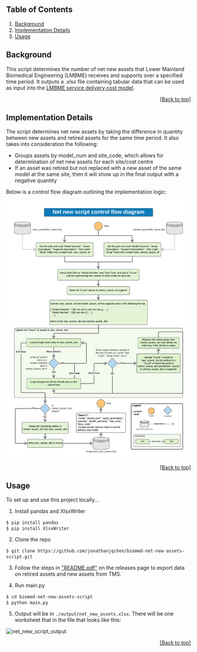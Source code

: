 <div id="top"></div>

## Table of Contents
1. [Background](#background)
2. [Implementation Details](#implementation-details)
3. [Usage](#usage)

## Background
This script determines the number of net new assets that Lower Mainland Biomedical Engineering (LMBME) receives and supports over 
a specified time period. It outputs a .xlsx file containing tabular data that can be used as input into the [LMBME service 
delivery cost model](https://github.com/jonathanjqchen/biomed-service-delivery-cost-model).

<p align="right"><a href="#top">[Back to top]</a></p>

## Implementation Details
The script determines net new assets by taking the difference in quantity between new assets and retired assets for the same time 
period. It also takes into consideration the following:

- Groups assets by model_num and site_code, which allows for determination of net new assets for each site/cost centre
- If an asset was retired but not replaced with a new asset of the same model at the same site, then it will show up in the final 
output with a negative quantity

Below is a control flow diagram outlining the implementation logic:

![net_new_script_control_flow](https://github.com/jonathanjqchen/biomed-net-new-assets-script/blob/main/Images/control-flow-diagram.jpg)

<p align="right"><a href="#top">[Back to top]</a></p>

## Usage
To set up and use this project locally...

1. Install pandas and XlsxWriter
```
$ pip install pandas
$ pip install XlsxWriter
```

2. Clone the repo
```
$ git clone https://github.com/jonathanjqchen/biomed-net-new-assets-script.git
```

3. Follow the steps in ["README.pdf"](https://github.com/jonathanjqchen/biomed-net-new-assets-script/releases/tag/v1.0.0) on the releases page to export data on retired assets and new assets from TMS.

4. Run main.py 
```
$ cd biomed-net-new-assets-script
$ python main.py
```

5. Output will be in `./output/net_new_assets.xlsx`. There will be one worksheet that in the file that looks like this:

![net_new_script_output](https://user-images.githubusercontent.com/54252001/147728265-226a23c5-93d4-483a-b665-a95e973ebadd.png)

<p align="right"><a href="#top">[Back to top]</a></p>
